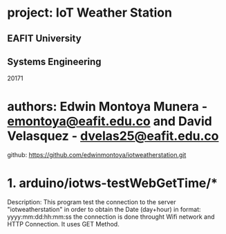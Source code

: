 # project: IoT Weather Station
## EAFIT University
## Systems Engineering
20171

# authors: Edwin Montoya Munera - emontoya@eafit.edu.co and David Velasquez - dvelas25@eafit.edu.co

github: https://github.com/edwinmontoya/iotweatherstation.git

# 1. arduino/iotws-testWebGetTime/*

Description: This program test the connection to the server "iotweatherstation" in order to obtain the Date (day+hour) in format: yyyy:mm:dd:hh:mm:ss
the connection is done throught Wifi network and HTTP Connection. It uses GET Method.


